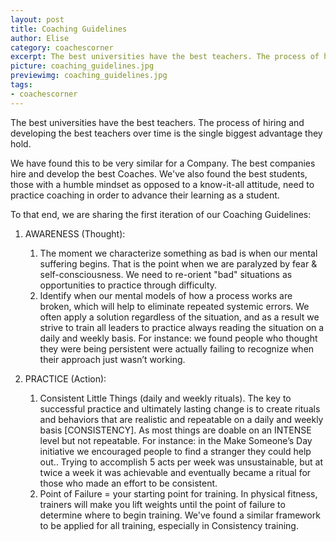 ```yaml
---
layout: post
title: Coaching Guidelines
author: Elise
category: coachescorner
excerpt: The best universities have the best teachers. The process of hiring and developing the best teachers over time is the single biggest advantage they hold. We have found this to be very similar for a Company. The best companies hire and develop the best Coaches. We've also found the best students (humble mindset vs. expert/know-it-all) need to practice coaching in order to advance their learning as a student. To that end, this is our v1 Coaching Guidelines&#58;
picture: coaching_guidelines.jpg
previewimg: coaching_guidelines.jpg
tags:
- coachescorner
---
```




The best universities have the best teachers. The process of hiring and developing the best teachers over time is the single biggest advantage they hold. 

We have found this to be very similar for a Company. The best companies hire and develop the best Coaches. We've also found the best students, those with a humble mindset as opposed to a know-it-all attitude, need to practice coaching in order to advance their learning as a student.

To that end, we are sharing the first iteration of our Coaching Guidelines:

1. AWARENESS (Thought):

    1. The moment we characterize something as bad is when our mental suffering begins. That is the point when we are paralyzed by fear & self-consciousness. We need to re-orient "bad" situations as opportunities to practice through difficulty.
    2. Identify when our mental models of how a process works are broken, which will help to eliminate repeated systemic errors. We often apply a solution regardless of the situation, and as a result we strive to train all leaders to practice always reading the situation on a daily and weekly basis. For instance: we found people who thought they were being persistent were actually failing to recognize when their approach just wasn’t working.

2. PRACTICE (Action):

    1. Consistent Little Things (daily and weekly rituals). The key to successful practice and ultimately lasting change is to create rituals and behaviors that are realistic and repeatable on a daily and weekly basis [CONSISTENCY]. As most things are doable on an INTENSE level but not repeatable. For instance: in the Make Someone’s Day initiative we encouraged people to find a stranger they could help out.. Trying to accomplish 5 acts per week was unsustainable, but at twice a week it was achievable and eventually became a ritual for those who made an effort to be consistent.
    2. Point of Failure = your starting point for training. In physical fitness, trainers will make you lift weights until the point of failure to determine where to begin training. We've found a similar framework to be applied for all training, especially in Consistency training.


